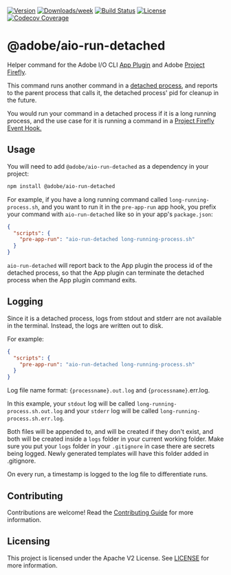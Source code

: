 <!--
Copyright 2020 Adobe. All rights reserved.
This file is licensed to you under the Apache License, Version 2.0 (the "License");
you may not use this file except in compliance with the License. You may obtain a copy
of the License at http://www.apache.org/licenses/LICENSE-2.0

Unless required by applicable law or agreed to in writing, software distributed under
the License is distributed on an "AS IS" BASIS, WITHOUT WARRANTIES OR REPRESENTATIONS
OF ANY KIND, either express or implied. See the License for the specific language
governing permissions and limitations under the License.
-->

[![Version](https://img.shields.io/npm/v/@adobe/aio-run-detached.svg)](https://npmjs.org/package/@adobe/aio-run-detached)
[![Downloads/week](https://img.shields.io/npm/dw/@adobe/aio-run-detached.svg)](https://npmjs.org/package/@adobe/aio-run-detached)
[![Build Status](https://travis-ci.com/adobe/aio-run-detached.svg?branch=master)](https://travis-ci.com/adobe/aio-run-detached)
[![License](https://img.shields.io/badge/License-Apache%202.0-blue.svg)](https://opensource.org/licenses/Apache-2.0) 
[![Codecov Coverage](https://img.shields.io/codecov/c/github/adobe/aio-run-detached/master.svg?style=flat-square)](https://codecov.io/gh/adobe/aio-run-detached/)

# @adobe/aio-run-detached

Helper command for the Adobe I/O CLI [App Plugin](https://github.com/adobe/aio-cli-plugin-app) and Adobe [Project Firefly](https://www.adobe.io/apis/experienceplatform/project-firefly/docs.html).


This command runs another command in a [detached process](https://nodejs.org/api/child_process.html#child_process_options_detached), and reports to the parent process that calls it, the detached process' pid for cleanup in the future.

You would run your command in a detached process if it is a long running process, and the use case for it is running a command in a [Project Firefly Event Hook.](https://www.adobe.io/apis/experienceplatform/project-firefly/docs.html#!AdobeDocs/project-firefly/master/guides/app-hooks.md)

## Usage

You will need to add `@adobe/aio-run-detached` as a dependency in your project:
```bash
npm install @adobe/aio-run-detached
```

For example, if you have a long running command called `long-running-process.sh`, and you want to run it in the `pre-app-run` app hook, you prefix your command with `aio-run-detached` like so in your app's `package.json`:
```json
{
  "scripts": {
    "pre-app-run": "aio-run-detached long-running-process.sh"
  }
}
```

`aio-run-detached` will report back to the App plugin the process id of the detached process, so that the App plugin can terminate the detached process when the App plugin command exits.

## Logging

Since it is a detached process, logs from stdout and stderr are not available in the terminal. Instead, the logs are written out to disk.

For example:
```json
{
  "scripts": {
    "pre-app-run": "aio-run-detached long-running-process.sh"
  }
}
```

Log file name format: `{processname}.out.log` and `{processname}`.err.log.

In this example, your `stdout` log will be called `long-running-process.sh.out.log` and
your `stderr` log will be called `long-running-process.sh.err.log`.

Both files will be appended to, and will be created if they don't exist, and both will be created inside a `logs` folder in your current working folder. Make sure you put your `logs` folder in your `.gitignore` in case there are secrets being logged. Newly generated templates will have this folder added in .gitignore.

On every run, a timestamp is logged to the log file to differentiate runs.

## Contributing

Contributions are welcome! Read the [Contributing Guide](./.github/CONTRIBUTING.md) for more information.

## Licensing

This project is licensed under the Apache V2 License. See [LICENSE](LICENSE) for more information.
